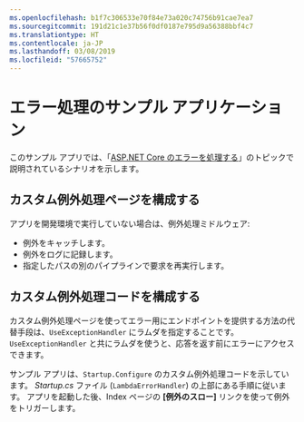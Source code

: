 ```yaml
---
ms.openlocfilehash: b1f7c306533e70f84e73a020c74756b91cae7ea7
ms.sourcegitcommit: 191d21c1e37b56f0df0187e795d9a56388bbf4c7
ms.translationtype: HT
ms.contentlocale: ja-JP
ms.lasthandoff: 03/08/2019
ms.locfileid: "57665752"
---
```

# <a name="error-handling-sample-application"></a>エラー処理のサンプル アプリケーション

このサンプル アプリでは、「[ASP.NET Core のエラーを処理する](https://docs.microsoft.com/aspnet/core/fundamentals/error-handling)」のトピックで説明されているシナリオを示します。

## <a name="configure-a-custom-exception-handling-page"></a>カスタム例外処理ページを構成する

アプリを開発環境で実行していない場合は、例外処理ミドルウェア:

* 例外をキャッチします。
* 例外をログに記録します。
* 指定したパスの別のパイプラインで要求を再実行します。

## <a name="configure-custom-exception-handling-code"></a>カスタム例外処理コードを構成する

カスタム例外処理ページを使ってエラー用にエンドポイントを提供する方法の代替手段は、`UseExceptionHandler` にラムダを指定することです。 `UseExceptionHandler` と共にラムダを使うと、応答を返す前にエラーにアクセスできます。

サンプル アプリは、`Startup.Configure` のカスタム例外処理コードを示しています。 *Startup.cs* ファイル (`LambdaErrorHandler`) の上部にある手順に従います。 アプリを起動した後、Index ページの **[例外のスロー]** リンクを使って例外をトリガーします。
